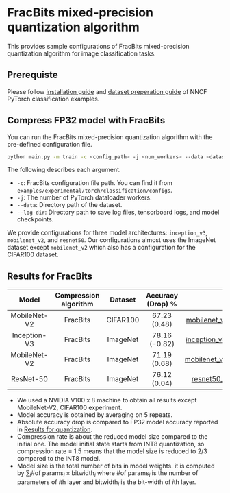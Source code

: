 # FracBits mixed-precision quantization algorithm

This provides sample configurations of FracBits mixed-precision quantization algorithm for image classification tasks.

## Prerequiste

Please follow [installation guide](../../../torch/classification/README.md#installation) and [dataset preperation guide](../../../torch/classification/README.md#dataset-preparation) of NNCF PyTorch classification examples.

## Compress FP32 model with FracBits

You can run the FracBits mixed-precision quantization algorithm with the pre-defined configuration file.

```bash
python main.py -m train -c <config_path> -j <num_workers> --data <dataset_path> --log-dir <path_for_logging>
```

The following describes each argument.

- `-c`: FracBits configuration file path. You can find it from `examples/experimental/torch/classification/configs`.
- `-j`: The number of PyTorch dataloader workers.
- `--data`: Directory path of the dataset.
- `--log-dir`: Directory path to save log files, tensorboard logs, and model checkpoints.

We provide configurations for three model architectures: `inception_v3`, `mobilenet_v2`, and `resnet50`. Our configurations almost uses the ImageNet dataset except `mobilenet_v2` which also has a configuration for the CIFAR100 dataset.

## Results for FracBits

|    Model     | Compression algorithm | Dataset  | Accuracy (Drop) % |                                                                       NNCF config file                                                                        | Compression rate |
| :----------: | :-------------------: | :------: | :---------------: | :-----------------------------------------------------------------------------------------------------------------------------------------------------------: | :--------------: |
| MobileNet-V2 |       FracBits        | CIFAR100 |   67.23 (0.48)    | [mobilenet_v2_cifar100_mixed_int_fracbits_msize.json](examples/experimental/torch/classification/configs/mobilenet_v2_cifar100_mixed_int_fracbits_msize.json) |       1.5        |
| Inception-V3 |       FracBits        | ImageNet |   78.16 (-0.82)   | [inception_v3_imagenet_mixed_int_fracbits_msize.json](examples/experimental/torch/classification/configs/inception_v3_imagenet_mixed_int_fracbits_msize.json) |       1.51       |
| MobileNet-V2 |       FracBits        | ImageNet |   71.19 (0.68)    | [mobilenet_v2_imagenet_mixed_int_fracbits_msize.json](examples/experimental/torch/classification/configs/mobilenet_v2_imagenet_mixed_int_fracbits_msize.json) |       1.53       |
|  ResNet-50   |       FracBits        | ImageNet |   76.12 (0.04)    |     [resnet50_imagenet_mixed_int_fracbits_msize.json](examples/experimental/torch/classification/configs/resnet50_imagenet_mixed_int_fracbits_msize.json)     |       1.54       |

- We used a NVIDIA V100 x 8 machine to obtain all results except MobileNet-V2, CIFAR100 experiment.
- Model accuracy is obtained by averaging on 5 repeats.
- Absolute accuracy drop is compared to FP32 model accuracy reported in [Results for quantization](../../../torch/classification/README.md#results-for-quantization).
- Compression rate is about the reduced model size compared to the initial one. The model initial state starts from INT8 quantization, so compression rate = 1.5 means that the model size is reduced to 2/3 compared to the INT8 model.
- Model size is the total number of bits in model weights. it is computed by $\sum_i \textrm{\# of params}_i \times \textrm{bitwidth}_i$ where $\textrm{\# of params}_i$ is the number of parameters of $i$th layer and $\textrm{bitwidth}_i$ is the bit-width of $i$th layer.
